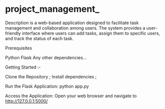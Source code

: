 # project_management_
Description
 is a web-based application designed to facilitate task management and collaboration among users. 
 The system provides a user-friendly interface where users can add tasks, assign them to specific users, and track the status of each task.

Prerequisites

Python 
Flask 
Any other dependencies...

Getting Started :-

Clone the Repository ;
Install dependencies ;

Run the Flask Application:
python app.py

Access the Application:
Open your web browser and navigate to http://127.0.0.1:5000/

